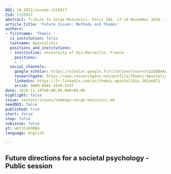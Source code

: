 ```yaml
---
DOI: 10.5072/zenodo.1155917
Zid: 1155917
abstract: Tribute to Serge Moscovici. Paris IAS, 17-18 November 2016 - Session 7
article_title: 'Future Issues: Methods and Themes'
authors:
- firstname: 'Themis '
  is_institution: false
  lastname: Apostolidis
  positions_and_institutions:
  - institution: University of Aix-Marseille, France
    positions:
    - ''
  social_channels:
    google_scholar: https://scholar.google.fr/citations?user=tCa2GB8AAAAJ&hl=fr
    researchgate: https://www.researchgate.net/profile/Themis-Apostolidis-2
    linkedin: https://fr.linkedin.com/in/themis-apostolidis-381ab811
    orcid: 0000-0002-3549-5547
date: 2016-11-18T08:00:00.000+00:00
highlight: false
issue: content/issues/hommage-serge-moscovici.md
needDOI: false
published: true
start: false
stop: false
subissue: false
yt: wKTtCsK9DEA
language: English

---
```

## Future directions for a societal psychology - Public session

<Youtube yt="wKTtCsK9DEA" caption="Future issues Methods and themes"></Youtube>